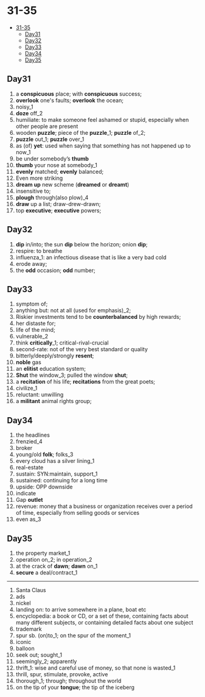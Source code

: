 # 31-35

- [31-35](#31-35)
  - [Day31](#day31)
  - [Day32](#day32)
  - [Day33](#day33)
  - [Day34](#day34)
  - [Day35](#day35)

## Day31

1. a **conspicuous** place; with **conspicuous** success;
2. **overlook** one's faults; **overlook** the ocean;
3. noisy_1
4. **doze** off_2
5. humiliate: to make someone feel ashamed or stupid, especially when other people are present
6. wooden **puzzle**; piece of the **puzzle**_1; **puzzle** of_2;
7. **puzzle** out_1; **puzzle** over_1
8. as (of) **yet**: used when saying that something has not happened up to now_1
9. be under somebody’s **thumb**
10. **thumb** your nose at somebody_1
11. **evenly** matched; **evenly** balanced;
12. Even more striking
13. **dream up** new scheme (**dreamed** or **dreamt**)
14. insensitive to;
15. **plough** through(also plow)_4
16. **draw** up a list; draw-drew-drawn;
17. top **executive**; **executive** powers;

## Day32

1. **dip** in/into;  the sun **dip** below the horizon; onion **dip**;
2. respire: to breathe
3. influenza_1: an infectious disease that is like a very bad cold
4. erode away;
5. the **odd** occasion; **odd** number;

## Day33

1. symptom of;
2. anything but: not at all (used for emphasis)_2;
3. Riskier investments tend to be **counterbalanced** by high rewards;
4. her distaste for;
5. life of the mind;
6. vulnerable_2
7. think **critically**_1; critical-rival-crucial
8. second-rate: not of the very best standard or quality
9. bitterly/deeply/strongly **resent**;
10. **noble** gas
11. an **elitist** education system;
12. **Shut** the window_3;  pulled the window **shut**;
13. a **recitation** of his life; **recitations** from the great poets;
14. civilize_1
15. reluctant: unwilling
16. a **militant** animal rights group;

## Day34

1. the headlines
2. frenzied_4
3. broker
4. young/old **folk**; folks_3
5. every cloud has a silver lining_1
6. real-estate
7. sustain: SYN:maintain, support_1
8. sustained: continuing for a long time
9. upside: OPP downside
10. indicate
11. Gap **outlet**
12. revenue: money that a business or organization receives over a period of time, especially from selling goods or services
13. even as_3

## Day35

1. the property market_1
2. operation on_2; in operation_2
3. at the crack of **dawn**; **dawn** on_1
4. **secure** a deal/contract_1

---

1. Santa Claus
2. ads
3. nickel
4. landing on: to arrive somewhere in a plane, boat etc
5. encyclopedia: a book or CD, or a set of these, containing facts about many different subjects, or containing detailed facts about one subject
6. trademark
7. spur sb. (on)to_1; on the spur of the moment_1
8. iconic
9. balloon
10. seek out; sought_1
11. seemingly_2; apparently
12. thrift_1: wise and careful use of money, so that none is wasted_1
13. thrill, spur, stimulate, provoke, active
14. thorough_1; through; throughout the world
15. on the tip of your **tongue**;  the tip of the iceberg
